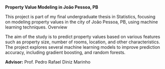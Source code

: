 **Property Value Modeling in João Pessoa, PB**

This project is part of my final undergraduate thesis in Statistics, focusing on modeling property values in the city of João Pessoa, PB, using machine learning techniques.
Overview

The aim of the study is to predict property values based on various features such as property size, number of rooms, location, and other characteristics. The project explores several machine learning models to improve prediction accuracy, including gradient boosting, and random forests.

**Advisor:** Prof. Pedro Rafael Diniz Marinho

<!-- **Final project of ** -->

<!-- Instalar dependências:

    ```
    poetry install
    ```

Entrar no ambiente:

    ```
    poetry shell
    ```

Iniciar código de raspagem:

    ```
    make scrape cond=aluguel_ou_venda city=nome_cidade
    ```

Padrões de nome de cidades do ZapImóveis:

    João Pessoa: pb+joao-pessoa

    Boa Vista: rr+boa-vista

    Maricá: rj+marica

    Recife: pe+recife

**Tarefas organizadas em ordem decrescente de importância**

[x] Adicionar imagens e imóveis para aluguel no código da raspagem

[] Modelagem para todas as capitais do nordeste

[] Adicionar dados de raspagem raspagem numa API plumber

[] Shiny App -->
